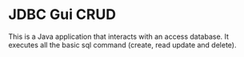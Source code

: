 # JDBC Gui CRUD

This is a Java application that interacts with an access database.
It executes all the basic sql command (create, read update and delete). 